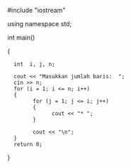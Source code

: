  #include  "iostream"
  
using namespace std;
  
int main()
  
{

      int  i, j, n;
      
      cout << "Masukkan jumlah baris:  ";
      cin >> n;
      for (i = 1; i <= n; i++)
      {
            for (j = 1; j <= i; j++)
            {
                  cout << "* ";
            }
            
            cout << "\n";
      }
      return 0;
  }
